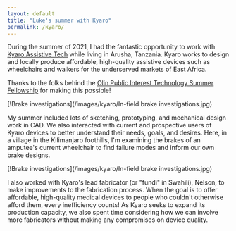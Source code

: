 ```yaml
---
layout: default
title: "Luke's summer with Kyaro"
permalink: /kyaro/
---
```


During the summer of 2021, I had the fantastic opportunity to work with [Kyaro Assistive Tech](http://kyaroassistive.org) while living in Arusha, Tanzania. Kyaro works to design and locally produce affordable, high-quality assistive devices such as wheelchairs and walkers for the underserved markets of East Africa.

Thanks to the folks behind the [Olin Public Interest Technology Summer Fellowship](http://pint.olin.edu/fellowship/) for making this possible!

[!Brake investigations](/images/kyaro/In-field brake investigations.jpg)

My summer included lots of sketching, prototyping, and mechanical design work in CAD. We also interacted with current and prospective users of Kyaro devices to better understand their needs, goals, and desires. Here, in a village in the Kilimanjaro foothills, I'm examining the brakes of an amputee's current wheelchair to find failure modes and inform our own brake designs.

[!Brake investigations](/images/kyaro/In-field brake investigations.jpg)

I also worked with Kyaro's lead fabricator (or "fundi" in Swahili), Nelson, to make improvements to the fabrication process. When the goal is to offer affordable, high-quality medical devices to people who couldn't otherwise afford them, every inefficiency counts! As Kyaro seeks to expand its production capacity, we also spent time considering how we can involve more fabricators without making any compromises on device quality.
